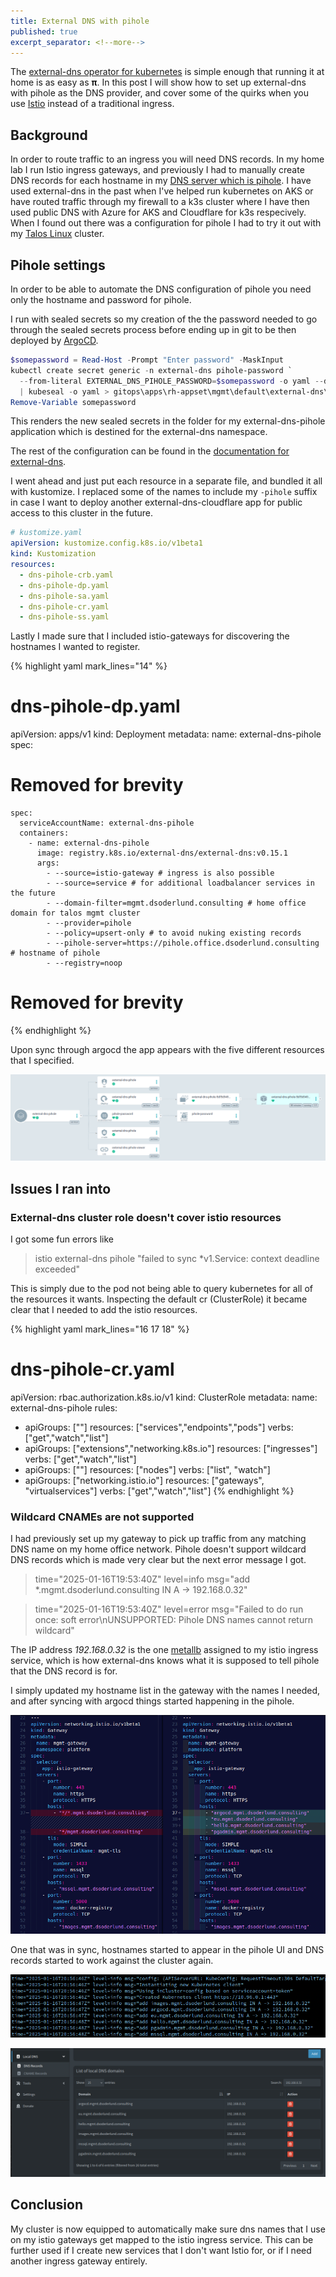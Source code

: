 ```yaml
---
title: External DNS with pihole
published: true
excerpt_separator: <!--more-->
---
```


The [external-dns operator for kubernetes](https://kubernetes-sigs.github.io/external-dns/) is simple enough that running it at home is as easy as **π**. In this post I will show how to set up external-dns with pihole as the DNS provider, and cover some of the quirks when you use [Istio](https://istio.io/) instead of a traditional ingress.

<!--more-->

## Background

In order to route traffic to an ingress you will need DNS records. In my home lab I run Istio ingress gateways, and previously I had to manually create DNS records for each hostname in my [DNS server which is pihole](https://pi-hole.net/). I have used external-dns in the past when I've helped run kubernetes on AKS or have routed traffic through my firewall to a k3s cluster where I have then used public DNS with Azure for AKS and Cloudflare for k3s respecively. When I found out there was a configuration for pihole I had to try it out with my [Talos Linux](https://www.talos.dev/) cluster.

## Pihole settings

In order to be able to automate the DNS configuration of pihole you need only the hostname and password for pihole.

I run with sealed secrets so my creation of the the password needed to go through the sealed secrets process before ending up in git to be then deployed by [ArgoCD](https://argo-cd.readthedocs.io).

``` powershell
$somepassword = Read-Host -Prompt "Enter password" -MaskInput
kubectl create secret generic -n external-dns pihole-password `
  --from-literal EXTERNAL_DNS_PIHOLE_PASSWORD=$somepassword -o yaml --dry-run=client `
  | kubeseal -o yaml > gitops\apps\rh-appset\mgmt\default\external-dns\external-dns-pihole\dns-pihole-ss.yaml
Remove-Variable somepassword
```

This renders the new sealed secrets in the folder for my external-dns-pihole application which is destined for the external-dns namespace.

The rest of the configuration can be found in the [documentation for external-dns](https://kubernetes-sigs.github.io/external-dns/latest/docs/tutorials/pihole/).

I went ahead and just put each resource in a separate file, and bundled it all with kustomize. I replaced some of the names to include my `-pihole` suffix in case I want to deploy another external-dns-cloudflare app for public access to this cluster in the future.

``` yaml
# kustomize.yaml
apiVersion: kustomize.config.k8s.io/v1beta1
kind: Kustomization
resources:
  - dns-pihole-crb.yaml
  - dns-pihole-dp.yaml
  - dns-pihole-sa.yaml
  - dns-pihole-cr.yaml
  - dns-pihole-ss.yaml
```

Lastly I made sure that I included istio-gateways for discovering the hostnames I wanted to register.

{% highlight yaml mark_lines="14" %}
# dns-pihole-dp.yaml
apiVersion: apps/v1
kind: Deployment
metadata:
  name: external-dns-pihole
spec:
  # Removed for brevity
    spec:
      serviceAccountName: external-dns-pihole
      containers:
        - name: external-dns-pihole
          image: registry.k8s.io/external-dns/external-dns:v0.15.1
          args:
            - --source=istio-gateway # ingress is also possible
            - --source=service # for additional loadbalancer services in the future
            - --domain-filter=mgmt.dsoderlund.consulting # home office domain for talos mgmt cluster
            - --provider=pihole
            - --policy=upsert-only # to avoid nuking existing records
            - --pihole-server=https://pihole.office.dsoderlund.consulting # hostname of pihole
            - --registry=noop
  # Removed for brevity
{% endhighlight %}

Upon sync through argocd the app appears with the five different resources that I specified.

![External DNS with pihole](../assets/2025-01-16-21-14-12-external-dns-pihole-argocd.png)

## Issues I ran into

### External-dns cluster role doesn't cover istio resources

I got some fun errors like

> istio external-dns pihole "failed to sync *v1.Service: context deadline exceeded"

This is simply due to the pod not being able to query kubernetes for all of the resources it wants. Inspecting the default cr (ClusterRole) it became clear that I needed to add the istio resources.

{% highlight yaml mark_lines="16 17 18" %}
# dns-pihole-cr.yaml
apiVersion: rbac.authorization.k8s.io/v1
kind: ClusterRole
metadata:
  name: external-dns-pihole
rules:
  - apiGroups: [""]
    resources: ["services","endpoints","pods"]
    verbs: ["get","watch","list"]
  - apiGroups: ["extensions","networking.k8s.io"]
    resources: ["ingresses"]
    verbs: ["get","watch","list"]
  - apiGroups: [""]
    resources: ["nodes"]
    verbs: ["list", "watch"]
  - apiGroups: ["networking.istio.io"]
    resources: ["gateways", "virtualservices"]
    verbs: ["get","watch","list"]
{% endhighlight %}

### Wildcard CNAMEs are not supported

I had previously set up my gateway to pick up traffic from any matching DNS name on my home office network. Pihole doesn't support wildcard DNS records which is made very clear but the next error message I got.

> time="2025-01-16T19:53:40Z" level=info msg="add *.mgmt.dsoderlund.consulting IN A -> 192.168.0.32"

> time="2025-01-16T19:53:40Z" level=error msg="Failed to do run once: soft error\nUNSUPPORTED: Pihole DNS names cannot return wildcard"

The IP address *192.168.0.32* is the one [metallb](https://metallb.io/) assigned to my istio ingress service, which is how external-dns knows what it is supposed to tell pihole that the DNS record is for.

I simply updated my hostname list in the gateway with the names I needed, and after syncing with argocd things started happening in the pihole.

![Highlighting the changes to hostnames in the istio-gateway](../assets/2025-01-16-22-16-15-wildcard-hostname-replaced.png)

One that was in sync, hostnames started to appear in the pihole UI and DNS records started to work against the cluster again.

![pod logs of the DNS records being updated](../assets/2025-01-16-21-59-59-pod-logs-of-dns-records.png)

![pihole UI showing the new hostnames](../assets/2025-01-16-22-30-54-pihole-ui-showing-the-new-hostnames.png)

## Conclusion

My cluster is now equipped to automatically make sure dns names that I use on my istio gateways get mapped to the istio ingress service. This can be further used if I create new services that I don't want Istio for, or if I need another ingress gateway entirely.